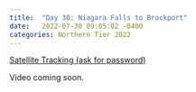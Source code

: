 ```yaml
---
title:  "Day 30: Niagara Falls to Brockport"
date:   2022-07-30 09:05:02 -0400
categories: Northern Tier 2022
---
```


[Satellite Tracking (ask for password)](https://us0-share.explore.garmin.com/share/harveybarnhard)

Video coming soon.

<p style="text-align: center;"><div class='strava-embed-placeholder' data-embed-type='activity' data-embed-id='7555602065'></div><script src='https://strava-embeds.com/embed.js'></script></p>
